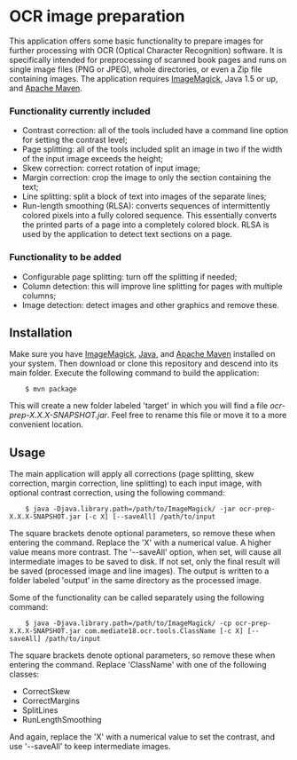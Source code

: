 # OCR image preparation

This application offers some basic functionality to prepare images for further processing with OCR (Optical Character Recognition) software. It is specifically intended for preprocessing of scanned book pages and runs on single image files (PNG or JPEG), whole directories, or even a Zip file containing images.
The application requires [ImageMagick](http://www.imagemagick.org), Java 1.5 or up, and [Apache Maven](https://maven.apache.org).

### Functionality currently included
- Contrast correction: all of the tools included have a command line option for setting the contrast level;
- Page splitting: all of the tools included split an image in two if the width of the input image exceeds the height;
- Skew correction: correct rotation of input image;
- Margin correction: crop the image to only the section containing the text;
- Line splitting: split a block of text into images of the separate lines;
- Run-length smoothing (RLSA): converts sequences of intermittently colored pixels into a fully colored sequence. This essentially converts the printed parts of a page into a completely colored block. RLSA is used by the application to detect text sections on a page.

### Functionality to be added
- Configurable page splitting: turn off the splitting if needed;
- Column detection: this will improve line splitting for pages with multiple columns;
- Image detection: detect images and other graphics and remove these.

## Installation

Make sure you have [ImageMagick](http://www.imagemagick.org/script/binary-releases.php), [Java](https://www.java.com/en/download/help/download_options.xml), and [Apache Maven](https://maven.apache.org/install.html) installed on your system. Then download or clone this repository and descend into its main folder.
Execute the following command to build the application:

```
	$ mvn package
```

This will create a new folder labeled 'target' in which you will find a file *ocr-prep-X.X.X-SNAPSHOT.jar*. Feel free to rename this file or move it to a more convenient location.

## Usage

The main application will apply all corrections (page splitting, skew correction, margin correction, line splitting) to each input image, with optional contrast correction, using the following command:

```
	$ java -Djava.library.path=/path/to/ImageMagick/ -jar ocr-prep-X.X.X-SNAPSHOT.jar [-c X] [--saveAll] /path/to/input
```

The square brackets denote optional parameters, so remove these when entering the command.
Replace the 'X' with a numerical value. A higher value means more contrast.
The '--saveAll' option, when set, will cause all intermediate images to be saved to disk. If not set, only the final result will be saved (processed image and line images).
The output is written to a folder labeled 'output' in the same directory as the processed image.

Some of the functionality can be called separately using the following command:

```
	$ java -Djava.library.path=/path/to/ImageMagick/ -cp ocr-prep-X.X.X-SNAPSHOT.jar com.mediate18.ocr.tools.ClassName [-c X] [--saveAll] /path/to/input
```

The square brackets denote optional parameters, so remove these when entering the command. Replace 'ClassName' with one of the following classes:
- CorrectSkew
- CorrectMargins
- SplitLines
- RunLengthSmoothing

And again, replace the 'X' with a numerical value to set the contrast, and use '--saveAll' to keep intermediate images.
